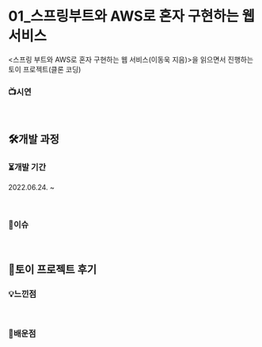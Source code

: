 # 01_스프링부트와 AWS로 혼자 구현하는 웹 서비스

<스프링 부트와 AWS로 혼자 구현하는 웹 서비스(이동욱 지음)>을 읽으면서 진행하는 토이 프로젝트(클론 코딩)

### 📺시연

<br>

## 🛠개발 과정

### ⏳개발 기간

2022.06.24. ~

<br>

### 🧨이슈

<br>

## 🤔토이 프로젝트 후기

### 💡느낀점

<br>

### 🧠배운점

<br>	